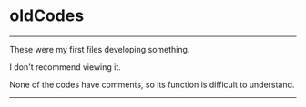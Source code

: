 # oldCodes

-----------------------------------------------------------------------------------

These were my first files developing something.

I don't recommend viewing it.

None of the codes have comments, so its function is difficult to understand.

-----------------------------------------------------------------------------------
